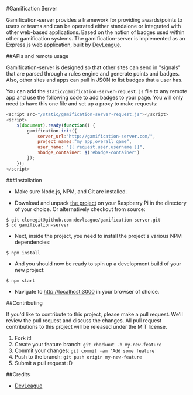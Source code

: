 #Gamification Server

Gamification-server provides a framework for providing awards/points to users or teams and can be operated either standalone or integrated with other web-based applications. Based on the notion of badges used within other gamification systems. The gamification-server is implemented as an Express.js web application, built by [DevLeague](http://www.devleague.com/).


##APIs and remote usage

Gamification-server is designed so that other sites can send in "signals" that are parsed through a rules engine and generate points and badges.  Also, other sites and apps can pull in JSON to list badges that a user has.

You can add the ``static/gamification-server-request.js`` file to any remote app and use the following code to add badges to your page. You will only need to have this one file and set up a proxy to make requests:

```javascript
<script src="/static/gamification-server-request.js"></script>
<script>
    $(document).ready(function() {
        gamification.init({
            server_url:"http://gamification-server.com/",
            project_names:"my_app,overall_game",
            user_name: "{{ request.user.username }}",
            $badge_container: $('#badge-container')
        });
    });
</script>
```

###Installation

* Make sure Node.js, NPM, and Git are installed.

* Download and unpack [the project](https://github.com/devleague/gamification-server) on your Raspberry Pi in the directory of your choice. Or alternatively checkout from source:

```
$ git clonegit@github.com:devleague/gamification-server.git
$ cd gamification-server
```

* Next, inside the project, you need to install the project's various NPM dependencies:

```
$ npm install
```

* And you should now be ready to spin up a development build of your new project:

```
$ npm start
```

* Navigate to [http://localhost:3000](http://localhost:3000) in your browser of choice.

##Contributing

If you'd like to contribute to this project, please make a pull request. We'll review the pull request and discuss the changes. All pull request contributions to this project will be released under the MIT license.

1. Fork it!
2. Create your feature branch: ```git checkout -b my-new-feature```
3. Commit your changes: ```git commit -am 'Add some feature'```
4. Push to the branch: ````git push origin my-new-feature````
5. Submit a pull request :D

##Credits

- [DevLeague](http://www.devleague.com/)

